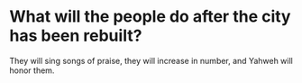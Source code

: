 # What will the people do after the city has been rebuilt?

They will sing songs of praise, they will increase in number, and Yahweh will honor them.
